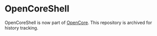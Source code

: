 OpenCoreShell
=============

OpenCoreShell is now part of [OpenCore](https://github.com/acidanthera/OpenCorePkg).
This repository is archived for history tracking.
